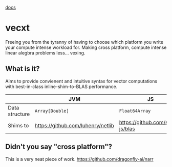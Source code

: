 [docs](https://quafadas.github.io/vecxt/docs/index.html)

# vecxt

Freeing you from the tyranny of having to choose which platform you write your compute intense workload for. Making cross platform, compute intense linear alegbra problems less... vexing.

## What is it?

Aims to provide convienent and intuitive syntax for vector computations with best-in-class inline-shim-to-BLAS performance.

||JVM|JS|Native|
----|----|----|----|
Data structure| `Array[Double]` | `Float64Array` | `Array[Double]` |
Shims to | https://github.com/luhenry/netlib | https://github.com/stdlib-js/blas | [CBLAS](https://github.com/ekrich/sblas) |

## Didn't you say "cross platform"?

This is a very neat piece of work.
https://github.com/dragonfly-ai/narr


